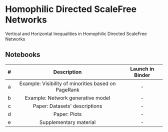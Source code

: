 # Homophilic Directed ScaleFree Networks
Vertical and Horizontal Inequalities in Homophilic Directed ScaleFree Networks

## Notebooks
| # | Description | Launch in Binder |
| :---: | :---: | :---: |
| a | Example: Visibility of minorities based on PageRank | - |
| b | Example: Network generative model | - |
| c | Paper: Datasets' descriptions | - |
| d | Paper: Plots | - |
| e | Supplementary material | - |


